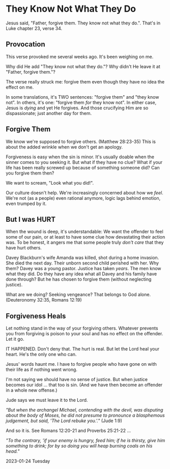 # They Know Not What They Do

Jesus said, "Father, forgive them. They know not what they do.".
That's in Luke chapter 23, verse 34.

## Provocation

This verse provoked me several weeks ago.
It's been weighing on me.

Why did He add "They know not what they do."?
Why didn't He leave it at "Father, forgive them."?

The verse really struck me:
forgive them even though they have no idea the effect on me.

In some translations, it's TWO sentences: "forgive them" and "they
know not". In others, it's one: "forgive them *for* they know not".
In either case, Jesus is *dying* and yet He forgives. And those
crucifying Him are so dispassionate; just another day for them.

## Forgive Them

We know we're supposed to forgive others. (Matthew 28:23-35)
This is about the added wrinkle when we don't get an apology.

Forgiveness is easy when the sin is minor.
It's usually doable when the sinner comes to you seeking it.
But what if they have no clue? What if your life has been
really screwed up because of something someone did?
Can you forgive them then?

We want to scream, "Look what you did!".

Our culture doesn't help.
We're increasingly concerned about how we *feel*.
We're not (as a people) even rational anymore, logic lags behind emotion,
even trumped by it.

## But I was HURT

When the wound is deep, it's understandable:
We want the offender to feel some of our pain, or at least
to have some clue how devastating their action was. To be honest,
it angers me that some people truly *don't care* that they have
hurt others.

Davey Blackburn's wife Amanda was killed, shot during a home invasion.
She died the next day. Their unborn second child perished with her.
Why them? Davey was a young pastor. Justice has taken *years*.
The men know what they did. Do they have any idea what all Davey
and his family have done through? But he has chosen to forgive them
(without neglecting justice).

What are we doing? Seeking vengeance?
That belongs to God alone. (Deuteronomy 32:35, Romans 12:19)

## Forgiveness Heals

Let nothing stand in the way of your forgiving others.
Whatever prevents you from forgiving is poison to your soul
and has no effect on the offender. Let it go.

IT HAPPENED. Don't deny that. The hurt is real.
But let the Lord heal your heart. He's the only one who can.

Jesus' words haunt me.
I have to forgive people who have gone on with their life
as if nothing went wrong.

I'm not saying we should have no sense of justice.
But when justice becomes our idol ... that too is sin.
(And we have then become an offender in a whole new offense.)

Jude says we must leave it to the Lord.

*"But when the archangel Michael, contending with the devil,
 was disputing about the body of Moses, he did not presume to pronounce
 a blasphemous judgement, but said, 'The Lord rebuke you.'."*
(Jude 1:9)

And so it is. See Romans 12:20-21 and Proverbs 25:21-22 ...

*"To the contrary, 'if your enemy is hungry, feed him; if he
 is thirsty, give him something to drink; for by so doing you will
 heap burning coals on his head."*

2023-01-24 Tuesday


